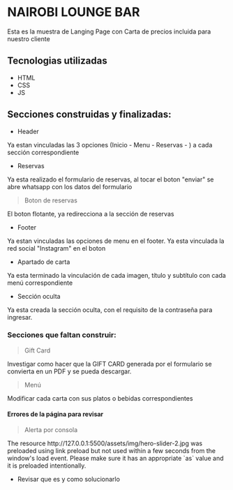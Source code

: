 # NAIROBI LOUNGE BAR
<p>
Esta es la muestra de Langing Page con Carta de precios incluida para nuestro cliente
<p>

## Tecnologias utilizadas
- HTML
- CSS
- JS

## Secciones construidas y finalizadas:
* Header
<p>
Ya estan vinculadas las 3 opciones (Inicio - Menu - Reservas - ) a cada sección correspondiente
<p>

* Reservas
<p>
Ya esta realizado el formulario de reservas, al tocar el boton "enviar" se abre whatsapp con los datos del formulario
<p>

> Boton de reservas
<p>
El boton flotante, ya redirecciona a la sección de reservas
<p>

* Footer
<p>
Ya estan vinculadas las opciones de menu en el footer. Ya esta vinculada la red social "Instagram" en el boton
<p>

* Apartado de carta
<p>
Ya esta terminado la vinculación de cada imagen, título y subtítulo con cada menú correspondiente
<p>

* Sección oculta
<p>
Ya esta creada la sección oculta, con el requisito de la contraseña para ingresar.
<p>

### Secciones que faltan construir:
> Gift Card

<p>
Investigar como hacer que la GIFT CARD generada por el formulario se convierta en un PDF y se pueda descargar.
<p>

> Menú
<p>
Modificar cada carta con sus platos o bebidas correspondientes
<p>



#### Errores de la página para revisar
> Alerta por consola
<p>
The resource http://127.0.0.1:5500/assets/img/hero-slider-2.jpg was preloaded using link preload but not used within a few seconds from the window's load event. Please make sure it has an appropriate `as` value and it is preloaded intentionally.
<p>

- Revisar que es y como solucionarlo


